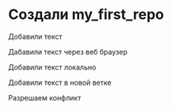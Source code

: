# Создали my_first_repo

Добавили текст

Дабавили текст через веб браузер

Добавили текст локально

Добавили текст в новой ветке

Разрешаем конфликт
